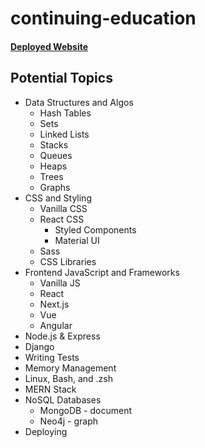 # continuing-education

<h4><a href="https://matt-eva.github.io/continuing-education/">Deployed Website</a></h4>

## Potential Topics

- Data Structures and Algos
  - Hash Tables
  - Sets
  - Linked Lists
  - Stacks
  - Queues
  - Heaps
  - Trees
  - Graphs
- CSS and Styling
  - Vanilla CSS
  - React CSS
    - Styled Components
    - Material UI
  - Sass
  - CSS Libraries
- Frontend JavaScript and Frameworks
  - Vanilla JS
  - React
  - Next.js
  - Vue
  - Angular
- Node.js & Express
- Django
- Writing Tests
- Memory Management
- Linux, Bash, and .zsh
- MERN Stack
- NoSQL Databases
  - MongoDB - document
  - Neo4j - graph
- Deploying
